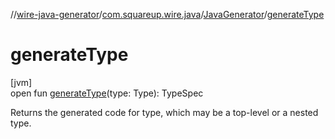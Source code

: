 //[wire-java-generator](../../../index.md)/[com.squareup.wire.java](../index.md)/[JavaGenerator](index.md)/[generateType](generate-type.md)

# generateType

[jvm]\
open fun [generateType](generate-type.md)(type: Type): TypeSpec

Returns the generated code for type, which may be a top-level or a nested type.
